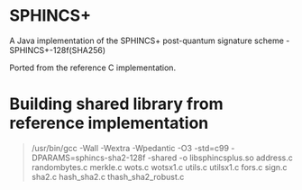 # SPHINCS+
A Java implementation of the SPHINCS+ post-quantum signature scheme - SPHINCS+-128f(SHA256)

Ported from the reference C implementation.

# Building shared library from reference implementation
> /usr/bin/gcc -Wall -Wextra -Wpedantic -O3 -std=c99 -DPARAMS=sphincs-sha2-128f -shared -o libsphincsplus.so address.c randombytes.c merkle.c wots.c wotsx1.c utils.c utilsx1.c fors.c sign.c sha2.c hash_sha2.c thash_sha2_robust.c